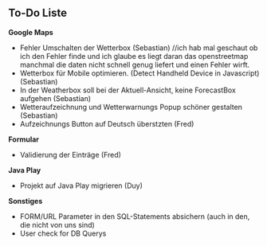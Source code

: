 <h2>To-Do Liste</h2>

<b>Google Maps</b>
<ul>
<li>Fehler Umschalten der Wetterbox (Sebastian) //ich hab mal geschaut ob ich den Fehler finde und ich glaube es liegt daran das openstreetmap manchmal die daten nicht schnell genug liefert und einen Fehler wirft.</li>
<li>Wetterbox für Mobile optimieren. (Detect Handheld Device in Javascript) (Sebastian) </li>
<li>In der Weatherbox soll bei der Aktuell-Ansicht, keine ForecastBox aufgehen (Sebastian) </li>
<li>Wetteraufzeichnung und Wetterwarnungs Popup schöner gestalten (Sebastian)</li>
<li>Aufzeichnungs Button auf Deutsch überstzten (Fred)</li>
</ul>

<b>Formular</b>
<ul>
<li>Validierung der Einträge (Fred)</li>
</ul>

<b>Java Play</b>
<ul>
<li>Projekt auf Java Play migrieren (Duy)</li>
</ul>


<b>Sonstiges</b>
<ul>
<li>FORM/URL Parameter in den SQL-Statements absichern (auch in den, die nicht von uns sind)</li>
<li>User check for DB Querys  </li>
</ul>
